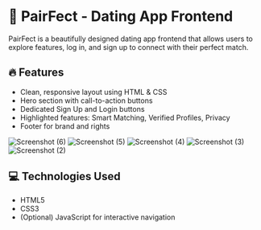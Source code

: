 # 💖 PairFect - Dating App Frontend

PairFect is a beautifully designed dating app frontend that allows users to explore features, log in, and sign up to connect with their perfect match.

## 🔥 Features

- Clean, responsive layout using HTML & CSS
- Hero section with call-to-action buttons
- Dedicated Sign Up and Login buttons
- Highlighted features: Smart Matching, Verified Profiles, Privacy
- Footer for brand and rights

![Screenshot (6)](https://github.com/user-attachments/assets/33f7b7d1-508a-484d-a4dd-786efcce4afd)
![Screenshot (5)](https://github.com/user-attachments/assets/52473d48-551c-4e93-a318-f6a4ed197bcd)
![Screenshot (4)](https://github.com/user-attachments/assets/dffaefc7-4222-4915-8eb3-2ceeb42604e6)
![Screenshot (3)](https://github.com/user-attachments/assets/b279679d-0414-4b52-a86a-3c814ecf8ccc)
![Screenshot (2)](https://github.com/user-attachments/assets/9ace6d10-b037-4fc1-82af-79cac37879d3)


## 💻 Technologies Used

- HTML5
- CSS3
- (Optional) JavaScript for interactive navigation

